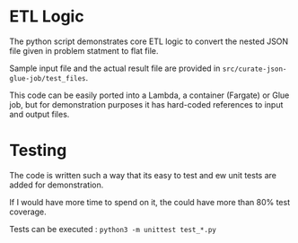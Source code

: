 # ETL Logic

The python script demonstrates core ETL logic to convert the nested JSON file given in problem statment to flat file.

Sample input file and the actual result file are provided in `src/curate-json-glue-job/test_files`.

This code can be easily ported into a Lambda, a container (Fargate) or Glue job, but for demonstration purposes it has hard-coded references to input and output files.

# Testing

The code is written such a way that its easy to test and ew unit tests are added for demonstration.

If I would have more time to spend on it, the could have more than 80% test coverage.

Tests can be executed : `python3 -m unittest test_*.py`